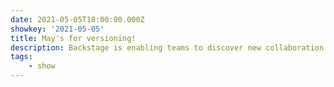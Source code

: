 ```yaml
---
date: 2021-05-05T18:00:00.000Z
showkey: '2021-05-05'
title: May's for versioning!
description: Backstage is enabling teams to discover new collaboration possibilities. But as they consume and develop more decoupled services, consistent versioning across the ecosystem becomes critical to orchestrating compatibility and autonomy.
tags:
    - show
---
```

